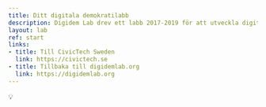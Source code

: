 ```yaml
---
title: Ditt digitala demokratilabb
description: Digidem Lab drev ett labb 2017-2019 för att utveckla digitala verktyg för demokrati. Här är de projekt som genomfördes. Kolla gärna in CivicTech Sweden om du är intresserad av att utveckla nya digitala verktyg för civilsamhället!
layout: lab
ref: start
links:
- title: Till CivicTech Sweden
  link: https://civictech.se
- title: Tillbaka till digidemlab.org
  link: https://digidemlab.org
---
```


 :bulb:
